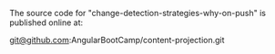 The source code for "change-detection-strategies-why-on-push" is published online at:

git@github.com:AngularBootCamp/content-projection.git
